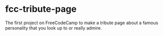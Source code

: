 # fcc-tribute-page
The first project on FreeCodeCamp to make a tribute page about a famous personality that you look up to or really admire.
